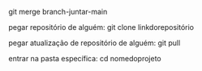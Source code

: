 git merge branch-juntar-main

pegar repositório de alguém:
git clone linkdorepositório

pegar atualização de repositório de alguém:
git pull

entrar na pasta específica:
cd nomedoprojeto

